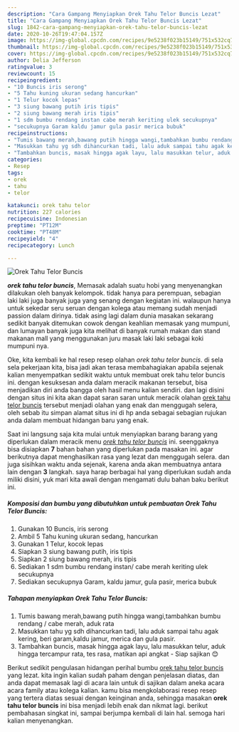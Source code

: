 ```yaml
---
description: "Cara Gampang Menyiapkan Orek Tahu Telor Buncis Lezat"
title: "Cara Gampang Menyiapkan Orek Tahu Telor Buncis Lezat"
slug: 1842-cara-gampang-menyiapkan-orek-tahu-telor-buncis-lezat
date: 2020-10-26T19:47:04.157Z
image: https://img-global.cpcdn.com/recipes/9e5238f023b15149/751x532cq70/orek-tahu-telor-buncis-foto-resep-utama.jpg
thumbnail: https://img-global.cpcdn.com/recipes/9e5238f023b15149/751x532cq70/orek-tahu-telor-buncis-foto-resep-utama.jpg
cover: https://img-global.cpcdn.com/recipes/9e5238f023b15149/751x532cq70/orek-tahu-telor-buncis-foto-resep-utama.jpg
author: Delia Jefferson
ratingvalue: 3
reviewcount: 15
recipeingredient:
- "10 Buncis iris serong"
- "5 Tahu kuning ukuran sedang hancurkan"
- "1 Telur kocok lepas"
- "3 siung bawang putih iris tipis"
- "2 siung bawang merah iris tipis"
- "1 sdm bumbu rendang instan cabe merah keriting ulek secukupnya"
- "secukupnya Garam kaldu jamur gula pasir merica bubuk"
recipeinstructions:
- "Tumis bawang merah,bawang putih hingga wangi,tambahkan bumbu rendang / cabe merah, aduk rata"
- "Masukkan tahu yg sdh dihancurkan tadi, lalu aduk sampai tahu agak kering, beri garam,kaldu jamur, merica dan gula pasir."
- "Tambahkan buncis, masak hingga agak layu, lalu masukkan telur, aduk hingga tercampur rata, tes rasa, matikan api angkat Siap sajikan 😊"
categories:
- Resep
tags:
- orek
- tahu
- telor

katakunci: orek tahu telor 
nutrition: 227 calories
recipecuisine: Indonesian
preptime: "PT12M"
cooktime: "PT48M"
recipeyield: "4"
recipecategory: Lunch

---
```



![Orek Tahu Telor Buncis](https://img-global.cpcdn.com/recipes/9e5238f023b15149/751x532cq70/orek-tahu-telor-buncis-foto-resep-utama.jpg)

<b><i>orek tahu telor buncis</i></b>, Memasak adalah suatu hobi yang menyenangkan dilakukan oleh banyak kelompok. tidak hanya para perempuan, sebagian laki laki juga banyak juga yang senang dengan kegiatan ini. walaupun hanya untuk sekedar seru seruan dengan kolega atau memang sudah menjadi passion dalam dirinya. tidak asing lagi dalam dunia masakan sekarang sedikit banyak ditemukan cowok dengan keahlian memasak yang mumpuni, dan lumayan banyak juga kita melihat di banyak rumah makan dan stand makanan mall yang menggunakan juru masak laki laki sebagai koki mumpuni nya.

Oke, kita kembali ke hal resep resep olahan <i>orek tahu telor buncis</i>. di sela sela pekerjaan kita, bisa jadi akan terasa membahagiakan apabila sejenak kalian menyempatkan sedikit waktu untuk membuat orek tahu telor buncis ini. dengan kesuksesan anda dalam meracik makanan tersebut, bisa menjadikan diri anda bangga oleh hasil menu kalian sendiri. dan lagi disini dengan situs ini kita akan dapat saran saran untuk meracik olahan <u>orek tahu telor buncis</u> tersebut menjadi olahan yang enak dan menggugah selera, oleh sebab itu simpan alamat situs ini di hp anda sebagai sebagian rujukan anda dalam membuat hidangan baru yang enak.




Saat ini langsung saja kita mulai untuk menyiapkan barang barang yang diperlukan dalam meracik menu <u><i>orek tahu telor buncis</i></u> ini. seenggaknya bisa disiapkan <b>7</b> bahan bahan yang diperlukan pada masakan ini. agar berikutnya dapat menghasilkan rasa yang lezat dan menggugah selera. dan juga sisihkan waktu anda sejenak, karena anda akan membuatnya antara lain dengan <b>3</b> langkah. saya harap berbagai hal yang diperlukan sudah anda miliki disini, yuk mari kita awali dengan mengamati dulu bahan baku berikut ini.

<!--inarticleads1-->

##### Komposisi dan bumbu yang dibutuhkan untuk pembuatan Orek Tahu Telor Buncis:

1. Gunakan 10 Buncis, iris serong
1. Ambil 5 Tahu kuning ukuran sedang, hancurkan
1. Gunakan 1 Telur, kocok lepas
1. Siapkan 3 siung bawang putih, iris tipis
1. Siapkan 2 siung bawang merah, iris tipis
1. Sediakan 1 sdm bumbu rendang instan/ cabe merah keriting ulek secukupnya
1. Sediakan secukupnya Garam, kaldu jamur, gula pasir, merica bubuk




<!--inarticleads2-->

##### Tahapan menyiapkan Orek Tahu Telor Buncis:

1. Tumis bawang merah,bawang putih hingga wangi,tambahkan bumbu rendang / cabe merah, aduk rata
1. Masukkan tahu yg sdh dihancurkan tadi, lalu aduk sampai tahu agak kering, beri garam,kaldu jamur, merica dan gula pasir.
1. Tambahkan buncis, masak hingga agak layu, lalu masukkan telur, aduk hingga tercampur rata, tes rasa, matikan api angkat - Siap sajikan 😊




Berikut sedikit pengulasan hidangan perihal bumbu <u>orek tahu telor buncis</u> yang lezat. kita ingin kalian sudah paham dengan penjelasan diatas, dan anda dapat memasak lagi di acara lain untuk di sajikan dalam aneka acara acara family atau kolega kalian. kamu bisa mengkolaborasi resep resep yang tertera diatas sesuai dengan keinginan anda, sehingga masakan <b>orek tahu telor buncis</b> ini bisa menjadi lebih enak dan nikmat lagi. berikut pembahasan singkat ini, sampai berjumpa kembali di lain hal. semoga hari kalian menyenangkan.
